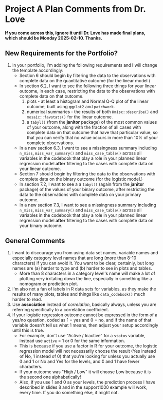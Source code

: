 # Project A Plan Comments from Dr. Love

**If you come across this, ignore it until Dr. Love has made final plans, which should be Monday 2025-02-10. Thanks.**

## New Requirements for the Portfolio?

1. In your portfolio, I'm adding the following requirements and I will change the template accordingly:
    - Section 6 should begin by filtering the data to the observations with complete data on the quantitative outcome (for the linear model.)
    - In section 6.2, I want to see the following three things for your linear outcome, in each case, restricting the data to the observations with complete data on that outcome.
        1. plots - at least a histogram and Normal Q-Q plot of the linear outcome, built using `ggplot2` and `patchwork`.
        2. numerical summaries - the results of both `Hmisc::describe()` and `mosaic::favstats()` for the linear outcome.
        3. a `tabyl()` (from the **janitor** package) of the most common values of your outcome, along with the fraction of all cases with complete data on that outcome that have that particular value, so that you can verify that no value occurs in more than 10% of your complete observations.
    - In a new section 6.3, I want to see a missingness summary including `n_miss`, `miss_var_summary()` and `miss_case_table()` across all variables in the codebook that play a role in your planned linear regression model **after** filtering to the cases with complete data on your linear outcome.
    - Section 7 should begin by filtering the data to the observations with complete data on the binary outcome (for the logistic model.)
    - In section 7.2, I want to see a a `tabyl()` (again from the **janitor** package) of the values of your binary outcome, after restricting the data to the observations with complete data on your primary outcome.
    - In a new section 7.3, I want to see a missingness summary including `n_miss`, `miss_var_summary()` and `miss_case_table()` across all variables in the codebook that play a role in your planned linear regression model **after** filtering to the cases with complete data on your binary outcome.

## General Comments

1. I want to discourage you from using data set names, variable names and especially category level names that are long (more than 8-10 characters) if you can avoid it. You want to be clear, certainly, but long names are (a) harder to type and (b) harder to see in plots and tables.
    - More than 8 characters in a category level's name will make a lot of plotting very irritating down the line, especially in something like a nomogram or prediction plot.
2. I'm also not a fan of labels in R data sets for variables, as they make the results of many plots, tables and things like `data_codebook()` much harder to read.
3. Use **association** instead of *correlation*, basically always, unless you are referring specifically to a correlation coefficient.
4. If your logistic regression outcome cannot be expressed in the form of a yes/no question, coded as 1 = yes and 0 = no, and if the name of that variable doesn't tell us what 1 means, then adjust your setup accordingly until this is true.
    - For example, don't use "Active / Inactive" for a `status` variable, instead use `active` = 1 or 0 for the same information.
    - This is because if you use a factor in R for your outcome, the logistic regression model will not necessarily choose the result (Yes instead of No, 1 instead of 0) that you're looking for unless you actually use 0 and 1 or No and Yes for the levels, and 0 and 1 have fewer characters.
    - If your outcome was "High / Low" it will choose Low because it is the second one alphabetically!
    - Also, if you use 1 and 0 as your levels, the prediction process I have described in slides 8 and in the support1000 example will work, every time. If you do something else, it might not.
